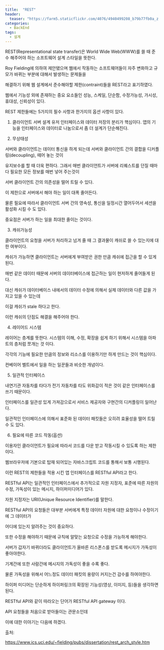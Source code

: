 ```yaml
---
title:  "REST"
header:
  teaser: "https://farm5.staticflickr.com/4076/4940499208_b79b77fb0a_z.jpg"
categories: 
  - BackEnd
tags:
  - 설계
---
```

  
   REST(Representational state transfer)은 World Wide Web(WWW)를 쓸 때 준수 해주어야 하는 소프트웨어 설계 스타일을 뜻한다. 
   
   Roy Fielding에 의하여 제안됐으며 웹에서 작동하는 소프트웨어들이 자주 변화하고 규모가 바뀌는 부분에 대해서 발생하는 문제들을 
   
   해결하기 위해 웹 설계에서 준수해야할 제한(contraint)들을 REST라고 표기하였다.
   
  웹에서 기능성 외에 존재하는 중요 요소들인 성능, 스케일, 단순함, 수정가능성, 가시성, 휴대성, 신뢰성이 있다.
  
  REST 제한들에는 5가지의 필수 사항과 한가지의 옵션 사항이 있다.
  
  1. 클라이언트 서버 설계
  유저 인터페이스와 데이터 저장의 분리가 핵심이다. 앱의 기능을 인터페이스와 데이터로 나눔으로서 좀 더 설계가 단순해진다.
  
  2. 무상태성
  
  서버와 클라이언트는 데이터 통신을 하게 되는데 서버와 클라이언트 간의 결합을 디커플링(decoupling), 떼어 놓는 것이
  
  유지보수를 할 때 더욱 편하다. 그래서 매번 클라이언트가 서버에 리퀘스트를 던질 때마다 필요한 모든 정보를 매번 넣어 주는것이
  
  서버 클라이언트 간의 의존성을 떨어 트릴 수 있다. 
  
  이 제한으로 서버에서 해야 하는 일이 대폭 줄어든다.
  
  물론 필요에 따라서 클라이언트 서버 간의 영속성, 통신을 일정시간 열어두어서 세션을 활성화 시킬 수 도 있다.
  
  중요점은 서버가 하는 일을 최대한 줄이는 것이다.
  
  3. 캐쉬가능성
  
  클라이언트의 요청을 서버가 처리하고 넘겨 줄 때 그 결과물이 캐쉬로 쓸 수 있는지에 대한 여부이다.
  
  캐쉬가 가능하면 클라이언트는 서버에게 부여받은 권한 만큼 캐쉬에 접근을 할 수 있게 된다.
  
  매번 같은 데이터 때문에 서버의 데이터베이스에 접근하는 일이 현저하게 줄어들게 된다.
  
  대신 캐쉬가 데이터베이스 내에서의 데이터 수정에 의해서 실제 데이터와 다른 값을 가지고 있을 수 있는데
  
  이걸 캐쉬가 stale 하다고 한다.
  
  이런 캐쉬의 단점도 해결을 해주어야 한다.
  
  4. 레이어드 시스템
  
  레이어는 층계를 뜻한다. 시스템의 이해, 수정, 확장을 쉽게 하기 위해서 시스템을 아파트의 층처럼 쪼개는 것 이다.
  
  각각의 기능에 필요한 만큼의 정보와 리소스를 이용하기만 하게 만드는 것이 핵심이다.
  
  컨베이어 벨트에서 일을 하는 일꾼들과 비슷한 개념이다.
  
  
  
  5. 일관적 인터페이스
  
  내연기관 자동차를 타다가 전기 자동차를 타도 위화감이 적은 것이 같은 인터페이스를 쓰기 때문이다.
  
  인터페이스를 일관성 있게 가져감으로서 서비스 제공자와 구현간의 디커플링이 일어난다.
  
  일관적인 인터페이스에 의해서 표준화 된 데이터 패킷들은 오히려 효율성을 떨어 트릴 수 도 있다.
  
  6. 필요에 따른 코드 작동(옵션)
  
  이용자인 클라이언트가 필요에 따라서 코드를 다운 받고 작동시킬 수 있도록 하는 제한이다.
  
  웹브라우저에 기본으로 탑재 되어있는 자바스크립트 코드를 통해서 보통 시행된다.
  
  
  이런 REST의 제한들을 적용 시킨 앱 인터페이스를 RESTful API라고 한다.
  
  RESTful API는 일관적인 인터페이스에서 추가적으로 자원 지정자, 표준에 따른 자원의 수정, 가독성이 있는 메시지, 하이퍼미디어가 있다.
  
  자원 지정자는 URI(Unique Resource Identifier)를 말한다.
  
  RESTful API의 요청들은 대부분 서버에게 특정 데이터 자원에 대한 요청이나 수정이기에 그 데이터가
  
  어디에 있는지 알려주는 것이 중요하다.
  
  또한 수정을 해야하기 때문에 규칙에 알맞는 요청으로 수정을 가능하게 해야한다.
  
  서버가 갑자기 바뀌더라도 클라이언트가 올바른 리스폰스를 받도록 메시지가 가독성이 좋아야한다.
  
  기계간에 또한 사람간에 메시지의 가독성이 좋을 수록 좋다.
  
  물론 가독성을 위해서 어느정도 데이터 패킷의 용량이 커지는건 감수를 하여야한다.
  
  하이퍼 미디어는 단순하게 하이퍼링크의 확장된 기능성(영상, 이미지, 등)들을 생각하면 된다.
  
  RESTful API와 같이 따라오는 단어가 RESTful API gateway 이다.
  
  API 요청들을 처음으로 받아들이는 관문소인데
  
  이에 대한 이야기는 다음에 하겠다.

출처:

https://www.ics.uci.edu/~fielding/pubs/dissertation/rest_arch_style.htm